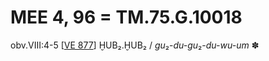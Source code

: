 # MEE 4, 96 = TM.75.G.10018

obv.VIII:4-5    [[VE 877]]     ḪUB₂.ḪUB₂ / *gu*₂-*du-gu*₂-*du-wu-um* ✽ 

[//begin]: # "Autogenerated link references for markdown compatibility"
[VE 877]: <VE 877> "VE 877"
[//end]: # "Autogenerated link references"